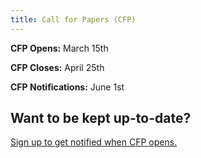 ```yaml
---
title: Call for Papers (CFP)
---
```


**CFP Opens:** March 15th

**CFP Closes:** April 25th

**CFP Notifications:** June 1st

## Want to be kept up-to-date?

[Sign up to get notified when CFP opens.](https://bit.ly/kcdblr2020)
